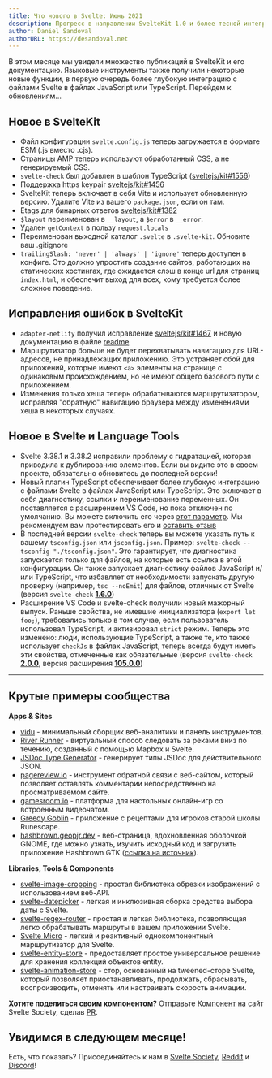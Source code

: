 ```yaml
---
title: Что нового в Svelte: Июнь 2021
description: Прогресс в направлении SvelteKit 1.0 и более тесной интеграции TypeScript/Svelte в языковые инструменты
author: Daniel Sandoval
authorURL: https://desandoval.net
---
```


В этом месяце мы увидели множество публикаций в SvelteKit и его документацию. Языковые инструменты также получили некоторые новые функции, в первую очередь более глубокую интеграцию с файлами Svelte в файлах JavaScript или TypeScript. Перейдем к обновлениям...


## Новое в SvelteKit

- Файл конфигурации `svelte.config.js` теперь загружается в формате ESM (.js вместо .cjs).
- Страницы AMP теперь используют обработанный CSS, а не генерируемый CSS.
- `svelte-check` был добавлен в шаблон TypeScript ([sveltejs/kit#1556](https://github.com/sveltejs/kit/pull/1556))
- Поддержка https keypair [sveltejs/kit#1456](https://github.com/sveltejs/kit/pull/1456)
- SvelteKit теперь включает в себя Vite и использует обновленную версию. Удалите Vite из вашего `package.json`, если он там.
- Etags для бинарных ответов [sveltejs/kit#1382](https://github.com/sveltejs/kit/pull/1382)
- `$layout` переименован в `__layout`, а `$error` в `__error`.
- Удален `getContext` в пользу `request.locals`
- Переименован выходной каталог `.svelte` в `.svelte-kit`. Обновите ваш .gitignore
- `trailingSlash: 'never' | 'always' | 'ignore'` теперь доступен в конфиге. Это должно упростить создание сайтов, работающих на статических хостингах, где ожидается слэш в конце url для страниц `index.html`, и обеспечит выход для всех, кому требуется более сложное поведение.


## Исправления ошибок в SvelteKit

- `adapter-netlify` получил исправление [sveltejs/kit#1467](https://github.com/sveltejs/kit/pull/1467) и новую документацию в файле [readme](https://github.com/sveltejs/kit/tree/master/packages/adapter-netlify)
- Маршрутизатор больше не будет перехватывать навигацию для URL-адресов, не принадлежащих приложению. Это устраняет сбой для приложений, которые имеют `<a>` элементы на странице с одинаковым происхождением, но не имеют общего базового пути с приложением.
- Изменения только хеша теперь обрабатываются маршрутизатором, исправляя "обратную" навигацию браузера между изменениями хеша в некоторых случаях.


## Новое в Svelte и Language Tools

- Svelte 3.38.1 и 3.38.2 исправили проблему с гидратацией, которая приводила к дублированию элементов. Если вы видите это в своем проекте, обязательно обновитесь до последней версии!
- Новый плагин TypeScript обеспечивает более глубокую интеграцию с файлами Svelte в файлах JavaScript или TypeScript. Это включает в себя диагностику, ссылки и переименование переменных. Он поставляется с расширением VS Code, но пока отключен по умолчанию. Вы можете включить его через [этот параметр](https://github.com/sveltejs/language-tools/tree/master/packages/svelte-vscode#svelteenable-ts-plugin). Мы рекомендуем вам протестировать его и [оставить отзыв](https://github.com/sveltejs/language-tools/issues/580)
- В последней версии `svelte-check` теперь вы можете указать путь к вашему `tsconfig.json` или `jsconfig.json`. Пример: `svelte-check --tsconfig "./tsconfig.json"`. Это гарантирует, что диагностика запускается только для файлов, на которые есть ссылка в этой конфигурации. Он также запускает диагностику файлов JavaScript и/или TypeScript, что избавляет от необходимости запускать другую проверку (например, `tsc --noEmit`) для файлов, отличных от Svelte (версия `svelte-check` [**1.6.0**]( https://github.com/sveltejs/language-tools/releases/tag/svelte-check-1.6.0))
- Расширение VS Code и svelte-check получили новый мажорный выпуск. Раньше свойства, не имевшие инициализатора (`export let foo;`), требовались только в том случае, если пользователь использовал TypeScript, и активировал `strict` режим. Теперь это изменено: люди, использующие TypeScript, а также те, кто также  использует `checkJs` в файлах JavaScript, теперь всегда будут иметь эти свойства, отмеченные как обязательные (версия `svelte-check` [**2.0.0**](https://github.com/sveltejs/language-tools/releases/tag/svelte-check-2.0.0), версия расширения [**105.0.0**](https://github.com/sveltejs/language-tools/releases/tag/extensions-105.0.0))

---


## Крутые примеры сообщества

**Apps & Sites**

- [vidu](https://github.com/pa-nic/vidu) - минимальный сборщик веб-аналитики и панель инструментов.
- [River Runner](https://river-runner.samlearner.com/) - виртуальный способ следовать за реками вниз по течению, созданный с помощью Mapbox и Svelte.
- [JSDoc Type Generator](https://rafistrauss.github.io/jsdoc-generator/) - генерирует типы JSDoc для действительного JSON.
- [pagereview.io](https://pagereview.io/) - инструмент обратной связи с веб-сайтом, который позволяет оставлять комментарии непосредственно на просматриваемом сайте.
- [gamesroom.io](https://gamesroom.io/) - платформа для настольных онлайн-игр со встроенным видеочатом.
- [Greedy Goblin](https://greedygoblin-fe11c.web.app/) - приложение с рецептами для игроков старой школы Runescape.
- [hashbrown.geopjr.dev](https://hashbrown.geopjr.dev/) - веб-страница, вдохновленная оболочкой GNOME, где можно узнать, изучить исходный код и загрузить приложение Hashbrown GTK ([ссылка на источник](https://github.com/GeopJr/Hashbrown/tree/website)).

**Libraries, Tools & Components**

- [svelte-image-cropping](https://novacbn.github.io/svelte-image-crop/) - простая библиотека обрезки изображений с использованием веб-API.
- [svelte-datepicker](https://github.com/andrew-secret/svelte-datepicker) - легкая и инклюзивная сборка средства выбора даты с Svelte.
- [svelte-regex-router](https://www.npmjs.com/package/svelte-regex-router) - простая и легкая библиотека, позволяющая легко обрабатывать маршруты в вашем приложении Svelte.
- [Svelte Micro](https://www.npmjs.com/package/svelte-micro) - легкий и реактивный однокомпонентный маршрутизатор для Svelte.
- [svelte-entity-store](https://www.npmjs.com/package/svelte-entity-store) - предоставляет простое универсальное решение для хранения коллекций объектов entity.
- [svelte-animation-store](https://github.com/joshnuss/svelte-animation-store) - стор, основанный на tweened-сторе Svelte, который позволяет приостанавливать, продолжать, сбрасывать, воспроизводить, отменять или настраивать скорость анимации.


**Хотите поделиться своим компонентом?** Отправьте [Компонент](https://sveltesociety.dev/components) на сайт Svelte Society, сделав [PR](https://github.com/svelte-society/sveltesociety.dev/blob/master/src/pages/components/components.json).


## Увидимся в следующем месяце!

Есть, что показать? Присоединяйтесь к нам в [Svelte Society](https://sveltesociety.dev/), [Reddit](https://www.reddit.com/r/sveltejs/) и [Discord](https://discord.com/invite/yy75DKs)!